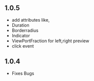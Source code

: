 ## 1.0.5

- add attributes like,
- Duration
- Borderradius
- Indicator
- ViewPortFraction for left,right preview
- click event


## 1.0.4

- Fixes Bugs
